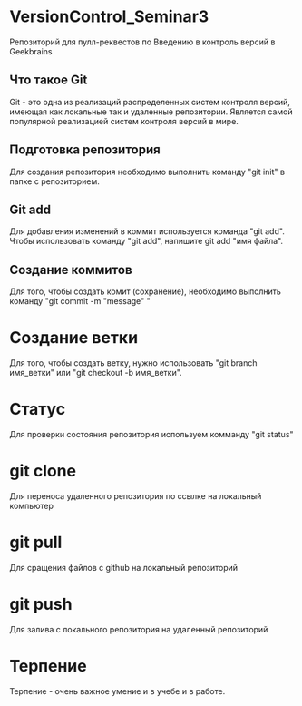 # VersionControl_Seminar3
Репозиторий для пулл-реквестов по Введению в контроль версий в Geekbrains

## Что такое Git

Git - это одна из реализаций распределенных систем контроля версий, имеющая как локальные так и удаленные репозитории. Является самой популярной реализацией систем контроля версий в мире.

## Подготовка репозитория

Для создания репозитория необходимо выполнить команду "git init" в папке с репозиторием.

## Git add

Для добавления изменений в коммит используется команда "git add". Чтобы использовать команду "git add", напишите git add "имя файла".

## Создание коммитов

Для того, чтобы создать комит (сохранение), необходимо выполнить команду "git commit -m "message" " 

# Создание ветки

Для того, чтобы создать ветку, нужно использовать "git branch имя_ветки" или "git checkout -b имя_ветки".

# Статус 

Для проверки состояния репозитория используем комманду "git status"

# git clone

Для переноса удаленного репозитория по ссылке на локальный компьютер

# git pull

Для сращения файлов с github на локальный репозиторий

# git push

Для залива с локального репозитория на удаленный репозиторий

# Терпение

Терпение - очень важное умение и в учебе и в работе.